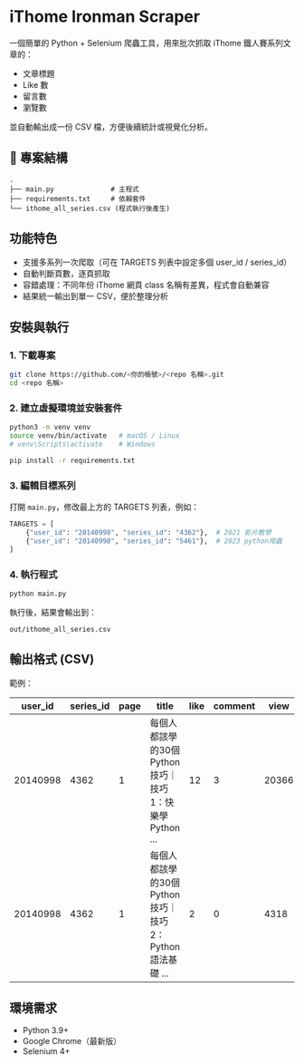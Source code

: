 # iThome Ironman Scraper

一個簡單的 Python + Selenium 爬蟲工具，用來批次抓取 iThome 鐵人賽系列文章的：

- 文章標題
- Like 數
- 留言數
- 瀏覽數

並自動輸出成一份 CSV 檔，方便後續統計或視覺化分析。

## 📂 專案結構

```
.
├── main.py              # 主程式
├── requirements.txt     # 依賴套件
└── ithome_all_series.csv (程式執行後產生)
```

## 功能特色

- 支援多系列一次爬取（可在 TARGETS 列表中設定多個 user_id / series_id）
- 自動判斷頁數，逐頁抓取
- 容錯處理：不同年份 iThome 網頁 class 名稱有差異，程式會自動兼容
- 結果統一輸出到單一 CSV，便於整理分析

## 安裝與執行

### 1. 下載專案

```bash
git clone https://github.com/<你的帳號>/<repo 名稱>.git
cd <repo 名稱>
```

### 2. 建立虛擬環境並安裝套件

```bash
python3 -m venv venv
source venv/bin/activate   # macOS / Linux
# venv\Scripts\activate    # Windows

pip install -r requirements.txt
```

### 3. 編輯目標系列

打開 `main.py`，修改最上方的 TARGETS 列表，例如：

```python
TARGETS = [
    {"user_id": "20140998", "series_id": "4362"},  # 2021 影片教學
    {"user_id": "20140998", "series_id": "5461"},  # 2023 python爬蟲
]
```

### 4. 執行程式

```bash
python main.py
```

執行後，結果會輸出到：

```
out/ithome_all_series.csv
```

## 輸出格式 (CSV)

範例：

| user_id | series_id | page | title | like | comment | view |
|---------|-----------|------|-------|------|---------|------|
| 20140998 | 4362 | 1 | 每個人都該學的30個Python技巧｜技巧 1：快樂學Python ... | 12 | 3 | 20366 |
| 20140998 | 4362 | 1 | 每個人都該學的30個Python技巧｜技巧 2：Python語法基礎 ... | 2 | 0 | 4318 |

## 環境需求

- Python 3.9+
- Google Chrome（最新版）
- Selenium 4+

